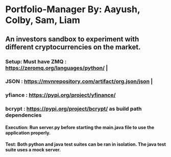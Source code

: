 # Portfolio-Manager By: Aayush, Colby, Sam, Liam
## An investors sandbox to experiment with different cryptocurrencies on the market.
### Setup: Must have ZMQ : https://zeromq.org/languages/python/ | 
###                  JSON : https://mvnrepository.com/artifact/org.json/json |
###                  yfiance : https://pypi.org/project/yfinance/ 
###                  bcrypt : https://pypi.org/project/bcrypt/ as build path dependencies
#### Execution: Run server.py before starting the main.java file to use the application properly. 
#### Test: Both python and java test suites can be ran in isolation. The java test suite uses a mock server.
